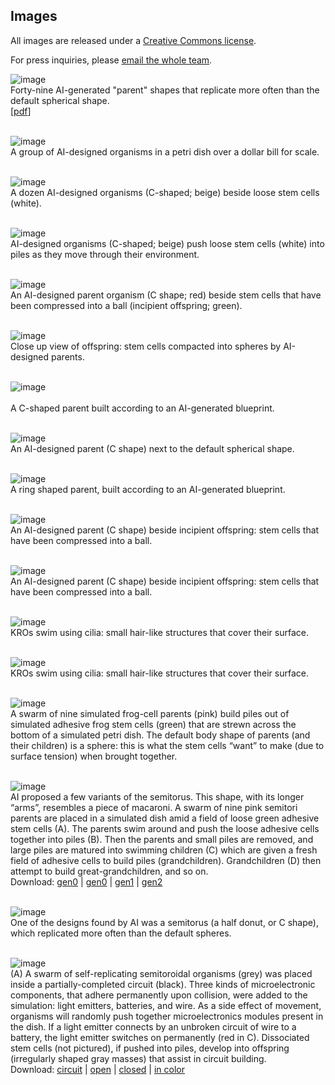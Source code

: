 ## Images

All images are released under a [Creative Commons license](http://creativecommons.org/licenses/by/4.0/). 

For press inquiries, please [email the whole team](mailto:skriegman@g.harvard.edu,Douglas.Blackiston@tufts.edu,Michael.Levin@tufts.edu,josh.bongard@uvm.edu).


![image](https://krorgs.github.io/img/01_RunChampsCool.png) <br>
Forty-nine AI-generated "parent" shapes that replicate more often than the default spherical shape.<br>
[[pdf](https://drive.google.com/file/d/1cOnlnJp5ahOWpYm2fjKaDZmdStLO0FA3/view)]
<br><br>

![image](https://krorgs.github.io/img/Blackiston1.jpg) <br>
A group of AI-designed organisms in a petri dish over a dollar bill for scale.
<br><br>

![image](https://krorgs.github.io/img/Blackiston2.jpg) <br>
A dozen AI-designed organisms (C-shaped; beige) beside loose stem cells (white).
<br><br>

![image](https://krorgs.github.io/img/Blackiston3.jpg) <br>
AI-designed organisms (C-shaped; beige) push loose stem cells (white) into piles as they move through their environment.
<br><br>

![image](https://krorgs.github.io/img/Blackiston4.jpg) <br>
An AI-designed parent organism (C shape; red) beside stem cells that have been compressed into a ball (incipient offspring; green).
<br><br>

![image](https://krorgs.github.io/img/Blackiston5.jpg) <br>
Close up view of offspring: stem cells compacted into spheres by AI-designed parents.
<br><br>

![image](https://krorgs.github.io/img/Blackiston6.jpg) <br>  
A C-shaped parent built according to an AI-generated blueprint.
<br><br>

![image](https://krorgs.github.io/img/Blackiston7.jpg) <br>
An AI-designed parent (C shape) next to the default spherical shape.
<br><br>

![image](https://krorgs.github.io/img/Blackiston8.jpg) <br> 
A ring shaped parent, built according to an AI-generated blueprint.
<br><br>

![image](https://krorgs.github.io/img/Blackiston9.jpg) <br> 
An AI-designed parent (C shape) beside incipient offspring: stem cells that have been compressed into a ball.
<br><br>

![image](https://krorgs.github.io/img/Blackiston10.jpg) <br>
An AI-designed parent (C shape) beside incipient offspring: stem cells that have been compressed into a ball.
<br><br>

![image](https://krorgs.github.io/img/Blackiston11.jpg) <br>
KROs swim using cilia: small hair-like structures that cover their surface.
<br><br>

![image](https://krorgs.github.io/img/Blackiston12.jpg) <br>
KROs swim using cilia: small hair-like structures that cover their surface.
<br><br>

<!-- ![image](https://krorgs.github.io/img/Blackiston13.jpg) <br>
The building materials made available to KROs: frog stem cells.
<br><br>

![image](https://krorgs.github.io/img/Blackiston14.jpg) <br>
AI-designed KRO parents.
<br><br>

![image](https://krorgs.github.io/img/Blackiston15.jpg) <br>
Offspring built by KRO parents.
<br><br> -->

![image](https://krorgs.github.io/img/02_spheres.png) <br>
A swarm of nine simulated frog-cell parents (pink) build piles out of simulated adhesive frog stem cells (green) that are strewn across the bottom of a simulated petri dish. The default body shape of parents (and their children) is a sphere: this is what the stem cells “want” to make (due to surface tension) when brought together.
<br><br>

<!-- <p float="middle">
  A<img src="https://krorgs.github.io/img/04A_s24_1070_F0_t0.png" width="23%" />
  B<img src="https://krorgs.github.io/img/04B_s24_1070_F0.png" width="23%" />
  C<img src="https://krorgs.github.io/img/04C_s24_1070_F1.png" width="23%" />
  D<img src="https://krorgs.github.io/img/04D_s24_1070_F2.png" width="23%" />
</p> -->
![image](https://krorgs.github.io/img/04B_s24_1070_F0.png) <br>
AI proposed a few variants of the semitorus. This shape, with its longer “arms”, resembles a piece of macaroni. A swarm of nine pink semitori parents are placed in a simulated dish amid a field of loose green adhesive stem cells (A). The parents swim around and push the loose adhesive cells together into piles (B). Then the parents and small piles are removed, and large piles are matured into swimming children (C) which are given a fresh field of adhesive cells to build piles (grandchildren). Grandchildren (D) then attempt to build great-grandchildren, and so on.<br>
Download: [gen0](https://krorgs.github.io/img/04A_s24_1070_F0_t0.png) |
[gen0](https://krorgs.github.io/img/04B_s24_1070_F0.png) |
[gen1](https://krorgs.github.io/img/04C_s24_1070_F1.png) |
[gen2](https://krorgs.github.io/img/04D_s24_1070_F2.png)
<br><br>

![image](https://krorgs.github.io/img/03_roundingPile.png) <br>
One of the designs found by AI was a semitorus (a half donut, or C shape), which replicated more often than the default spheres. 
<br><br>

<!-- <p float="middle">
  A<img src="https://krorgs.github.io/img/05A_circuit0.png" width="31%" />
  B<img src="https://krorgs.github.io/img/05B_openCircuit.png" width="31%" />
  C<img src="https://krorgs.github.io/img/05C_closedCircuit.png" width="31%" />
</p> -->
![image](https://krorgs.github.io/img/05A_circuit0.png) <br>
(A) A swarm of self-replicating semitoroidal organisms (grey) was placed inside a partially-completed circuit (black). Three kinds of microelectronic components, that adhere permanently upon collision, were added to the simulation: light emitters, batteries, and wire. As a side effect of movement, organisms will randomly push together microelectronics modules present in the dish. If a light emitter connects by an unbroken circuit of wire to a battery, the light emitter switches on permanently (red in C). Dissociated stem cells (not pictured), if pushed into piles, develop into offspring (irregularly shaped gray masses) that assist in circuit building.<br>
Download: [circuit](https://krorgs.github.io/img/05A_circuit0.png) |
[open](https://krorgs.github.io/img/05B_openCircuit.png) |
[closed](https://krorgs.github.io/img/05C_closedCircuit.png) |
[in color](https://krorgs.github.io/img/05D_circuit0_in_color.png)
<br><br>
